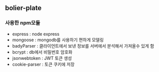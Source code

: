 ## bolier-plate

### 사용한 npm모듈
+ express : node express
+ mongoose : mongodb를 사용하기 편하게 모델링
+ badyParser : 클라이언트에서 보낸 정보를 서버에서 분석해서 가져올수 있게 함
+ bcrypt : db에서 비밀번호 암호화
+ jsonwebtoken : JWT 토큰 생성
+ cookie-parser : 토큰 쿠키에 저장
